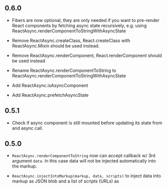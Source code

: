 ## 0.6.0

  - Fibers are now optional, they are only needed if you want to pre-render
    React components by fetching async state recursively, e.g. using
    ReactAsync.renderComponentToStringWithAsyncState

  - Remove ReactAsync.createClass, React.createClass with ReactAsync.Mixin
    should be used instead.

  - Remove ReactAsync.renderComponent, React.renderComponent should be used
    instead

  - Rename ReactAsync.renderComponentToString to
    ReactAsync.renderComponentToStringWithAsyncState

  - Add ReactAsync.isAsyncComponent

  - Add ReactAsync.prefetchAsyncState

## 0.5.1

  - Check if async component is still mounted before updating its state from and
    async call.

## 0.5.0

  - `ReactAsync.renderComponentToString` now can accept callback w/ 3rd argument
    `data`. In this case data will not be injected automatically into the
    markup.

  - `ReactAsync.injectIntoMarkup(markup, data, scripts)` to inject data into
    markup as JSON blob and a list of scripts (URLs) as <script> elements.

## 0.4.0

  - Upgrade for React 0.9.0.

  - React is now a peer dependency of react-async.
